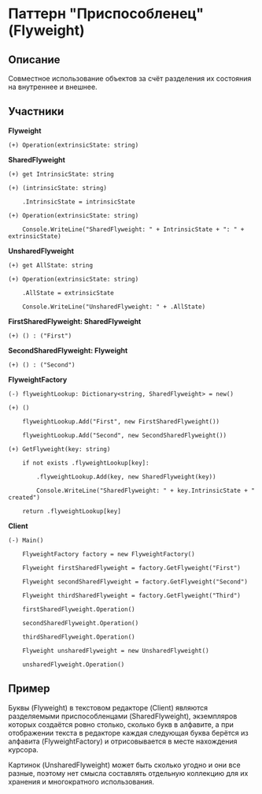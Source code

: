 ﻿# Паттерн "Приспособленец" (Flyweight)

## Описание

Совместное использование объектов за счёт разделения их состояния на внутреннее и внешнее.

## Участники

**Flyweight**

	(+) Operation(extrinsicState: string)

**SharedFlyweight**

	(+) get IntrinsicState: string

	(+) (intrinsicState: string)

		.IntrinsicState = intrinsicState

	(+) Operation(extrinsicState: string)

		Console.WriteLine("SharedFlyweight: " + IntrinsicState + ": " + extrinsicState)

**UnsharedFlyweight**

	(+) get AllState: string

	(+) Operation(extrinsicState: string)

		.AllState = extrinsicState

		Console.WriteLine("UnsharedFlyweight: " + .AllState)

**FirstSharedFlyweight: SharedFlyweight**

	(+) () : ("First")

**SecondSharedFlyweight: Flyweight**

	(+) () : ("Second")

**FlyweightFactory**

	(-) flyweightLookup: Dictionary<string, SharedFlyweight> = new()

	(+) ()

		flyweightLookup.Add("First", new FirstSharedFlyweight())

		flyweightLookup.Add("Second", new SecondSharedFlyweight())

	(+) GetFlyweight(key: string)

		if not exists .flyweightLookup[key]:

			.flyweightLookup.Add(key, new SharedFlyweight(key))

			Console.WriteLine("SharedFlyweight: " + key.IntrinsicState + " created")

		return .flyweightLookup[key]
	
**Client**

	(-) Main()

		FlyweightFactory factory = new FlyweightFactory()

		Flyweight firstSharedFlyweight = factory.GetFlyweight("First")

		Flyweight secondSharedFlyweight = factory.GetFlyweight("Second")

		Flyweight thirdSharedFlyweight = factory.GetFlyweight("Third")

		firstSharedFlyweight.Operation()

		secondSharedFlyweight.Operation()

		thirdSharedFlyweight.Operation()
		
		Flyweight unsharedFlyweight = new UnsharedFlyweight()

		unsharedFlyweight.Operation()

## Пример

Буквы (Flyweight) в текстовом редакторе (Client) являются разделяемыми приспособленцами (SharedFlyweight), экземпляров которых создаётся ровно столько, сколько букв в алфавите, а при отображении текста в редакторе каждая следующая буква берётся из алфавита (FlyweightFactory) и отрисовывается в месте нахождения курсора.

Картинок (UnsharedFlyweight) может быть сколько угодно и они все разные, поэтому нет смысла составлять отдельную коллекцию для их хранения и многократного использования.